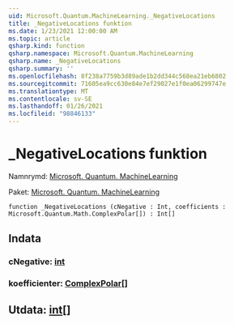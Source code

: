 ```yaml
---
uid: Microsoft.Quantum.MachineLearning._NegativeLocations
title: _NegativeLocations funktion
ms.date: 1/23/2021 12:00:00 AM
ms.topic: article
qsharp.kind: function
qsharp.namespace: Microsoft.Quantum.MachineLearning
qsharp.name: _NegativeLocations
qsharp.summary: ''
ms.openlocfilehash: 8f238a7759b3d89ade1b2dd344c568ea21eb6802
ms.sourcegitcommit: 71605ea9cc630e84e7ef29027e1f0ea06299747e
ms.translationtype: MT
ms.contentlocale: sv-SE
ms.lasthandoff: 01/26/2021
ms.locfileid: "98846133"
---
```

# <a name="_negativelocations-function"></a>_NegativeLocations funktion

Namnrymd: [Microsoft. Quantum. MachineLearning](xref:Microsoft.Quantum.MachineLearning)

Paket: [Microsoft. Quantum. MachineLearning](https://nuget.org/packages/Microsoft.Quantum.MachineLearning)




```qsharp
function _NegativeLocations (cNegative : Int, coefficients : Microsoft.Quantum.Math.ComplexPolar[]) : Int[]
```


## <a name="input"></a>Indata

### <a name="cnegative--int"></a>cNegative: [int](xref:microsoft.quantum.lang-ref.int)




### <a name="coefficients--complexpolar"></a>koefficienter: [ComplexPolar](xref:Microsoft.Quantum.Math.ComplexPolar)[]





## <a name="output--int"></a>Utdata: [int](xref:microsoft.quantum.lang-ref.int)[]

